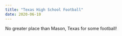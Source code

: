 ```yaml
---
title: "Texas High School Football"
date: 2020-06-10
---
```





No greater place than Mason, Texas for some football!
